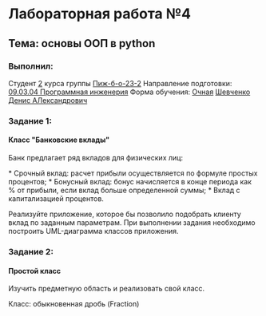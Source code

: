 <h1> Лабораторная работа №4 </h1>
<h2> Тема: основы ООП в python </h2>
<h3>Выполнил:</h3>
Студент <u>2</u> курса группы <u>Пиж-б-о-23-2</u>
Направление подготовки: <u>09.03.04 Программная инженерия</u>
Форма обучения: <u>Очная</u>
<u>Шевченко Денис АЛександрович</u>

<h3>Задание 1:</h3>
<h4>Класс "Банковские вклады"</h4>
<p>Банк предлагает ряд вкладов для физических лиц:</p>
* Срочный вклад: расчет прибыли осуществляется по формуле простых процентов;
* Бонусный вклад: бонус начисляется в конце периода как % от прибыли, если вклад больше определенной суммы;
* Вклад с капитализацией процентов.
<p>Реализуйте приложение, которое бы позволило подобрать клиенту вклад по заданным параметрам.
При выполнении задания необходимо построить UML-диаграмма классов приложения.</p>

<h3>Задание 2:</h3>
<h4>Простой класс</h4>
<p>Изучить предметную область и реализовать свой класс.</p>
<p>Класс: обыкновенная дробь (Fraction)</p>

